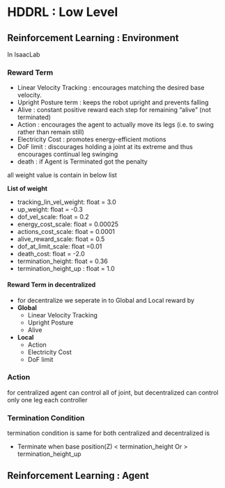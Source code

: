 # HDDRL : Low Level

## Reinforcement Learning : Environment
In IsaacLab 

### Reward Term
- Linear Velocity Tracking : encourages matching the desired base velocity.
- Upright Posture term : keeps the robot upright and prevents falling
- Alive : constant positive reward each step for remaining “alive” (not terminated) 
- Action : encourages the agent to actually move its legs (i.e. to swing rather than remain still)
- Electricity Cost : promotes energy-efficient motions
- DoF limit : discourages holding a joint at its extreme and thus encourages continual leg swinging
- death : if Agent is Terminated got the penalty

all weight value is contain in below list

**List of weight**
- tracking_lin_vel_weight: float = 3.0
- up_weight: float = -0.3
- dof_vel_scale: float = 0.2
- energy_cost_scale: float = 0.00025
- actions_cost_scale: float = 0.0001
- alive_reward_scale: float = 0.5
- dof_at_limit_scale: float =0.01
- death_cost: float = -2.0    
- termination_height: float = 0.36
- termination_height_up : float = 1.0

#### Reward Term in decentralized
- for decentralize we seperate in to Global and Local reward by
- **Global**
    - Linear Velocity Tracking
    - Upright Posture
    - Alive 
- **Local**
    - Action
    - Electricity Cost
    - DoF limit

### Action
for centralized agent can control all of joint, but decentralized can control only one leg each controller

### Termination Condition
termination condition is same for both centralized and decentralized is 
- Terminate when base position(Z) < termination_height Or > termination_height_up

## Reinforcement Learning : Agent

